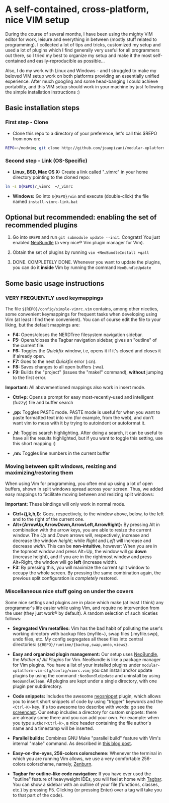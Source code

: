 A self-contained, cross-platform, nice  VIM setup
=================================================
During the course of several months, I have been using the mighty VIM editor for work, leisure and everything
in between (mostly stuff related to programming). I collected a lot of tips and tricks, customized my setup
and used a lot of plugins which I find generally very useful for all programmers out there, so I tried my best
to organize my setup and make it the most self-contained and easily-reproducible as possible...

Also, I do my work with Linux and Windows - and I struggled to make my beloved VIM setup work on both platforms
providing an essentially unified experience. After much googling and some head-banging I could achieve
portability, and this VIM setup should work in your machine by just following the simple installation
instructions :)


Basic installation steps
------------------------
### First step - Clone ###
 * Clone this repo to a directory of your preference, let's call this $REPO from now on:

```bash
REPO=~/modvim; git clone http://github.com/joaopizani/modular-xplatform-vim-cfg.git $REPO
```

### Second step - Link (OS-Specific) ###

 * **Linux, BSD, Mac OS X:** Create a link called "\_vimrc" in your home directory
   pointing to the cloned repo:

```bash
ln -s ${REPO}/_vimrc  ~/_vimrc
```

 * **Windows:** Go into `${REPO}/win` and execute (double-click) the
   file named `install-vimrc-link.bat`

Optional but recommended: enabling the set of recommended plugins
-----------------------------------------------------------------
 1. Go into `$REPO` and run `git submodule update --init`. Congratz! You just enabled
    [NeoBundle](https://github.com/Shougo/neobundle.vim) (a very nice® Vim plugin manager for Vim).

 2. Obtain the set of plugins by running `vim +NeoBundleInstall +qall`

 3. DONE. COMPLETELY DONE. Whenever you want to update the plugins, you can do it **inside**
    Vim by running the command `NeoBundleUpdate`



Some basic usage instructions
-----------------------------
### VERY FREQUENTLY used keymappings ###
The file `${REPO}/config/simple-vimrc.vim` contains, among other niceties, some
convenient keymappings for frequent tasks when developing using Vim (at least I find them convenient).
You can of course edit the file to your liking, but the default mappings are:

 * **F4:** Opens/closes the NERDTree filesystem navigation sidebar.
 * **F5:** Opens/closes the Tagbar navigation sidebar, gives an "outline" of the current file.
 * **F6:** Toggles the *Quickfix* window, i.e, opens it if it's closed and closes it if already open.
 * **F7:** Goes to the next *Quickfix* error (:cn).
 * **F8:** Saves changes to all open buffers (:wa).
 * **F9:** Builds the "project" (issues the "make!" command), **without** jumping to the first error.

**Important:** All abovementioned mappings also work in insert mode.

 * **Ctrl+p:** Opens a prompt for easy most-recently-used and intelligent (fuzzy) file and buffer search

 * **,pp:** Toggles PASTE mode. PASTE mode is useful for when you want to paste formatted text into vim (for
   example, from the web), and don't want vim to mess with it by trying to autoindent or autoformat it.
 * **,hl:** Toggles search highlighting. After doing a search, it can be useful to have all the results
   highlighted, but if you want to toggle this setting, use this short mapping :)
 * **,nn:** Toggles line numbers in the current buffer

### Moving between split windows, resizing and maximizing/restoring them ###
When using Vim for programming, you often end up using a lot of open buffers, shown in split windows spread
across your screen. Thus, we added easy mappings to facilitate moving between and resizing split windows:

**Important:** These bindings will only work in normal mode.

 * **Ctrl+{j,k,h,l}:** Goes, respectively, to the window above, below, to the left and to the right of the
   current one.
 * **Alt+{ArrowUp,ArrowDown,ArrowLeft,ArrowRight}:** By pressing Alt in combination with the arrow keys, you
   are able to resize the current window. The *Up* and *Down* arrows will, respectively, increase and decrease
   the window *height*; while *Right* and *Left* will increase and decrease *width*. This can be
   **non-intuitive**, however: When you are in the topmost window and press Alt+Up, the window will go
   **down** (increase height), and if you are in the rightmost window and press Alt+Right, the window will
   go **left** (increase width).
 * **F3:** By pressing this, you will maximize the current split window to occupy the whole screen. By
   pressing the same combination again, the previous split configuration is _completely_ restored.

### Miscellaneous nice stuff going on under the covers ###
Some nice settings and plugins are in place which make (at least I think) any programmer's life easier while
using Vim, and require no intervention from the user (they just work® by default). A random selection of such
niceties follows:

 * **Segregated Vim metafiles:** Vim has the bad habit of polluting the user's working directory with backup
   files (myfile~), swap files (.myfile.swp), undo files, etc. My config segregates all these files into
   central directories: `${REPO}/runtime/{backup,swap,undo,views}`.

 * **Easy and organized plugin management:** Our setup uses [NeoBundle](https://github.com/Shougo/neobundle.vim),
   the *Mother of All Plugins* for Vim. NeoBundle is like a package manager for Vim plugins. You have a list of your
   installed plugins under `modular-xplatform-vim-cfg/config/vimrc.vim`; you can install and/or update plugins
   by using the command `:NeoBundleUpdate` and uninstall by using `NeoBundleClean`. All plugins are kept under a
   single directory, with one plugin per subdirectory.

 * **Code snippets:** Includes the awesome [neosnippet](https://github.com/Shougo/neosnippet) plugin, which
   allows you to insert short snippets of code by using "trigger" keywords and the `<Ctrl-K>` key. It's too
   awesome too describe with words: go see the [screencast](http://www.youtube.com/watch?v=TNMjbaimk9g).
   Our setup includes a directory for custom snippets: there are already some there and you can add your own.
   For example: when you type `author<Ctrl-k>`, a nice header containing the file author's name and a
   timestamp will be inserted.

 * **Parallel builds:** Combines GNU Make "parallel build" feature with Vim's internal "make" command. As
   described in [this blog post](http://joaopizani.hopto.org/en/2012/05/vim-parallel-make).

 * **Easy-on-the-eyes, 256-colors colorscheme:** Whenever the terminal in which you are running Vim allows,
   we use a very comfortable 256-colors colorscheme, namely, [Zenburn](https://github.com/jnurmine/Zenburn).

 * **Tagbar for outline-like code navigation:** If you have ever used the "outline" feature of heavyweight
   IDEs, you will feel at home with [Tagbar](https://github.com/majutsushi/tagbar). You can show a sidebar
   with an outline of your file (functions, classes, etc.) by pressing F5. Clicking (or pressing Enter)
   over a tag will take you to that part of the code).


